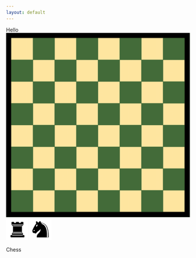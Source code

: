 ```yaml
---
layout: default
---
```

<link rel="stylesheet" type="text/css" href="/chess/chess.css">
<!--<script src="/chess/chess.js" > </script>-->
Hello

<div class="parent">
<img class="board" src="/images/chess/board.png"  />
<img class="BR" src="/images/chess/BR.png" />
<img class="BN" src="/images/chess/BN.png" />
</div>




Chess

